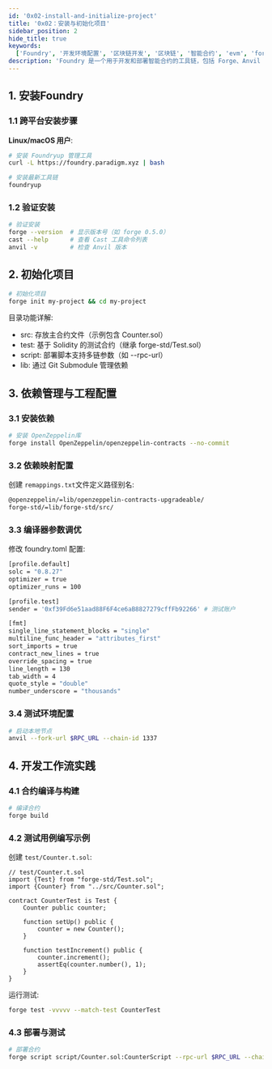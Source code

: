 ```yaml
---
id: '0x02-install-and-initialize-project'
title: '0x02：安装与初始化项目'
sidebar_position: 2
hide_title: true
keywords:
  ['Foundry', '开发环境配置', '区块链开发', '区块链', '智能合约', 'evm', 'forge', 'anvil', 'cast']
description: 'Foundry 是一个用于开发和部署智能合约的工具链，包括 Forge、Anvil 和 Cast 等工具。本文介绍了 Foundry 的核心工具链，包括 Forge、Anvil 和 Cast 等工具。'
---
```


## 1. 安装Foundry

### 1.1 跨平台安装步骤

​**​Linux/macOS 用户​**​:

```bash
# 安装 Foundryup 管理工具
curl -L https://foundry.paradigm.xyz | bash

# 安装最新工具链
foundryup
```

### 1.2 验证安装

```bash
# 验证安装
forge --version  # 显示版本号（如 forge 0.5.0）
cast --help      # 查看 Cast 工具命令列表
anvil -v         # 检查 Anvil 版本
```

## 2. 初始化项目

```bash
# 初始化项目
forge init my-project && cd my-project
```

目录功能详解:

- src: 存放主合约文件（示例包含 Counter.sol）
- test: 基于 Solidity 的测试合约（继承 forge-std/Test.sol）
- script: 部署脚本支持多链参数（如 --rpc-url）
- lib: 通过 Git Submodule 管理依赖

## 3. 依赖管理与工程配置

### 3.1 安装依赖

```bash
# 安装 OpenZeppelin库
forge install OpenZeppelin/openzeppelin-contracts --no-commit
```

### 3.2 依赖映射配置

创建 `remappings.txt`文件定义路径别名:

```bash
@openzeppelin/=lib/openzeppelin-contracts-upgradeable/
forge-std/=lib/forge-std/src/
```

### 3.3 编译器参数调优

修改 foundry.toml 配置:

```bash
[profile.default]
solc = "0.8.27"
optimizer = true
optimizer_runs = 100

[profile.test]
sender = '0xf39Fd6e51aad88F6F4ce6aB8827279cffFb92266' # 测试账户

[fmt]
single_line_statement_blocks = "single"
multiline_func_header = "attributes_first"
sort_imports = true
contract_new_lines = true
override_spacing = true
line_length = 130
tab_width = 4
quote_style = "double"
number_underscore = "thousands"
```

### 3.4 测试环境配置

```bash
# 启动本地节点
anvil --fork-url $RPC_URL --chain-id 1337
```

## 4. 开发工作流实践

### 4.1 合约编译与构建

```bash
# 编译合约
forge build
```

### 4.2 测试用例编写示例

创建 `test/Counter.t.sol`:

```solidity
// test/Counter.t.sol
import {Test} from "forge-std/Test.sol";
import {Counter} from "../src/Counter.sol";

contract CounterTest is Test {
    Counter public counter;

    function setUp() public {
        counter = new Counter();
    }

    function testIncrement() public {
        counter.increment();
        assertEq(counter.number(), 1);
    }
}
```

运行测试:

```bash
forge test -vvvvv --match-test CounterTest
```

### 4.3 部署与测试

```bash
# 部署合约
forge script script/Counter.sol:CounterScript --rpc-url $RPC_URL --chain-id 1337 --private-key $PRIVATE_KEY --broadcast
```
